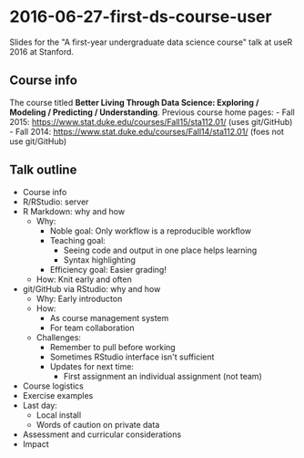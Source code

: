 # 2016-06-27-first-ds-course-user

Slides for the "A first-year undergraduate data science course" talk at useR 2016 at Stanford.

## Course info

The course titled **Better Living Through Data Science: Exploring / Modeling / Predicting / Understanding**. Previous course home pages:
	- Fall 2015: https://www.stat.duke.edu/courses/Fall15/sta112.01/ (uses git/GitHub)
	- Fall 2014: https://www.stat.duke.edu/courses/Fall14/sta112.01/ (foes not use git/GitHub)

## Talk outline

- Course info
- R/RStudio: server
- R Markdown: why and how
	- Why: 
		- Noble goal: Only workflow is a reproducible workflow
		- Teaching goal: 
			- Seeing code and output in one place helps learning
			- Syntax highlighting
		- Efficiency goal: Easier grading!
	- How: Knit early and often
- git/GitHub via RStudio: why and how
	- Why: Early introducton
	- How:
		- As course management system
		- For team collaboration
	- Challenges:
		- Remember to pull before working 
		- Sometimes RStudio interface isn't sufficient
		- Updates for next time:
			- First assignment an individual assignment (not team)
- Course logistics
- Exercise examples
- Last day:
	- Local install
	- Words of caution on private data
- Assessment and curricular considerations
- Impact

